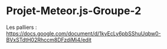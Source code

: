 # Projet-Meteor.js-Groupe-2

Les palliers : https://docs.google.com/document/d/1kyEcLy6pbSShuUqbw0-BVxSTdtH02Rhccm8DFzdiMi4/edit

